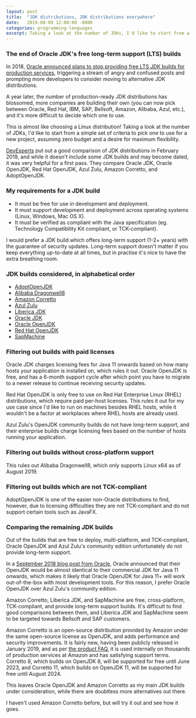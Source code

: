 ```yaml
---
layout: post
title:  "JDK distributions, JDK distributions everywhere"
date:   2019-08-09 12:00:00 -0800
categories: programming-languages
excerpt: Taking a look at the number of JDKs, I'd like to start from a simple set of criteria to pick one to use for a new project, assuming zero budget and a desire for maximum flexibility.
---
```

### The end of Oracle JDK's free long-term support (LTS) builds

In 2018, [Oracle announced plans to stop providing free LTS JDK builds for production services](https://blog.joda.org/2018/09/do-not-fall-into-oracles-java-11-trap.html), triggering a stream of angry and confused posts and prompting more developers to consider moving to alternative JDK distributions.

A year later, the number of production-ready JDK distributions has blossomed, more companies are building their own (you can now pick between Oracle, Red Hat, IBM, SAP, Bellsoft, Amazon, Alibaba, Azul, etc.), and it's more difficult to decide which one to use.

This is almost like choosing a Linux distribution!  Taking a look at the number of JDKs, I'd like to start from a simple set of criteria to pick one to use for a new project, assuming zero budget and a desire for maximum flexibility.

[DevExperts](https://devexperts.com/blog/oracle-jdk-vs-openjdk-builds-comparison/) put out a good comparison of JDK distributions in February 2019, and while it doesn't include some JDK builds and may become dated, it was very helpful for a first pass.  They compare Oracle JDK, Oracle OpenJDK, Red Hat OpenJDK, Azul Zulu, Amazon Corretto, and AdoptOpenJDK.

### My requirements for a JDK build

* It must be free for use in development and deployment.
* It must support development and deployment across operating systems (Linux, Windows, Mac OS X).
* It must be verified as compliant with the Java specification (eg. Technology Compatibility Kit compliant, or TCK-compliant).

I would prefer a JDK build which offers long-term support (1-2+ years) with the guarantee of security updates.  Long-term support doesn't matter if you keep everything up-to-date at all times, but in practise it's nice to have the extra breathing room.

### JDK builds considered, in alphabetical order

* [AdoptOpenJDK](https://adoptopenjdk.net/)
* [Alibaba Dragonwell8](https://github.com/alibaba/dragonwell8)
* [Amazon Corretto](https://aws.amazon.com/corretto/)
* [Azul Zulu](https://www.azul.com/downloads/zulu-community/)
* [Liberica JDK](https://bell-sw.com/pages/java-12.0.2/)
* [Oracle JDK](https://www.oracle.com/technetwork/java/javase/downloads/index.html)
* [Oracle OpenJDK](https://jdk.java.net/)
* [Red Hat OpenJDK](https://developers.redhat.com/products/openjdk/overview)
* [SapMachine](https://sap.github.io/SapMachine/)

### Filtering out builds with paid licenses

Oracle JDK charges licensing fees for Java 11 onwards based on how many hosts your application is installed on, which rules it out.  Oracle OpenJDK is free, and has a 6-month support cycle after which point you have to migrate to a newer release to continue receiving security updates.

Red Hat OpenJDK is only free to use on Red Hat Enterprise Linux (RHEL) distributions, which require paid per-host licenses.  This rules it out for my use case since I'd like to run on machines besides RHEL hosts, while it wouldn't be a factor at workplaces where RHEL hosts are already used.

Azul Zulu's OpenJDK community builds do not have long-term support, and their enterprise builds charge licensing fees based on the number of hosts running your application.

### Filtering out builds without cross-platform support

This rules out Alibaba Dragonwell8, which only supports Linux x64 as of August 2019.

### Filtering out builds which are not TCK-compliant

AdoptOpenJDK is one of the easier non-Oracle distributions to find, however, due to licensing difficulties they are not TCK-compliant and do not support certain tools such as JavaFX.

### Comparing the remaining JDK builds

Out of the builds that are free to deploy, multi-platform, and TCK-compliant, Oracle OpenJDK and Azul Zulu's community edition unfortunately do not provide long-term support.

In a [September 2018 blog post from Oracle](https://blogs.oracle.com/java-platform-group/oracle-jdk-releases-for-java-11-and-later), Oracle announced that their OpenJDK would be almost identical to their commercial JDK for Java 11 onwards, which makes it likely that Oracle OpenJDK for Java 11+ will work out-of-the-box with most development tools.  For this reason, I prefer Oracle OpenJDK over Azul Zulu's community edition.

Amazon Corretto, Liberica JDK, and SapMachine are free, cross-platform, TCK-compliant, and provide long-term support builds.  It's difficult to find good comparisons between them, and Liberica JDK and SapMachine seem to be targeted towards Bellsoft and SAP customers.

Amazon Corretto is an open-source distribution provided by Amazon under the same open-source license as OpenJDK, and adds performance and security improvements.  It is fairly new, having been publicly released in January 2019, and as per [the product FAQ](https://aws.amazon.com/corretto/faqs/), it is used internally on thousands of production services at Amazon and has satisfying support terms.  Corretto 8, which builds on OpenJDK 8, will be supported for free until June 2023, and Corretto 11, which builds on OpenJDK 11, will be supported for free until August 2024.

This leaves Oracle OpenJDK and Amazon Corretto as my main JDK builds under consideration, while there are doubtless more alternatives out there.

I haven't used Amazon Corretto before, but will try it out and see how it goes.